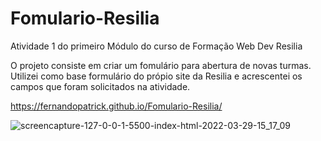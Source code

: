 # Fomulario-Resilia
Atividade 1 do primeiro Módulo do curso de Formação  Web Dev Resilia

O projeto consiste em criar um fomulário para abertura de novas turmas. Utilizei como base formulário do própio site da Resilia e acrescentei os campos que foram solicitados na atividade.

https://fernandopatrick.github.io/Fomulario-Resilia/


![screencapture-127-0-0-1-5500-index-html-2022-03-29-15_17_09](https://user-images.githubusercontent.com/78447989/160690228-38bba8da-fd0c-434d-a3ef-363bff435f3b.png)
